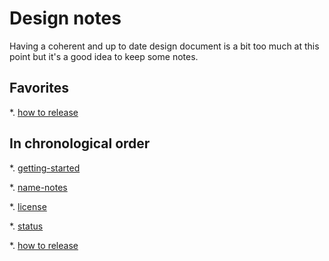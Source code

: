 Design notes
============

Having a coherent and up to date design document is a bit too much at this point
but it's a good idea to keep some notes.

Favorites
---------

*. [how to release](./202410-how-to-release.md)

In chronological order
----------------------

*. [getting-started](./202409-001-getting-started.md)

*. [name-notes](./202409-naming.md)

*. [license](./202410-license.md)

*. [status](./202410-status.md)

*. [how to release](./202410-how-to-release.md)